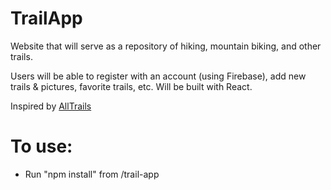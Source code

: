 # TrailApp
Website that will serve as a repository of hiking, mountain biking, and other trails.

Users will be able to register with an account (using Firebase), add new trails & pictures, favorite trails, etc.
Will be built with React.

Inspired by [AllTrails](https://alltrails.com/)

# To use:
 - Run "npm install" from /trail-app